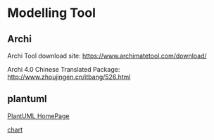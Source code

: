 # Modelling Tool

## Archi

Archi Tool download site: https://www.archimatetool.com/download/

Archi 4.0 Chinese Translated Package: http://www.zhoujingen.cn/itbang/526.html

## plantuml

[PlantUML HomePage](https://plantuml.com/)

[chart](./handle_branch.puml)